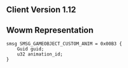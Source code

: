 ## Client Version 1.12

## Wowm Representation
```rust,ignore
smsg SMSG_GAMEOBJECT_CUSTOM_ANIM = 0x00B3 {
    Guid guid;    
    u32 animation_id;    
}

```
